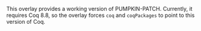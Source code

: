 This overlay provides a working version of PUMPKIN-PATCH.  Currently, it
requires Coq 8.8, so the overlay forces `coq` and `coqPackages` to point to
this version of Coq.

